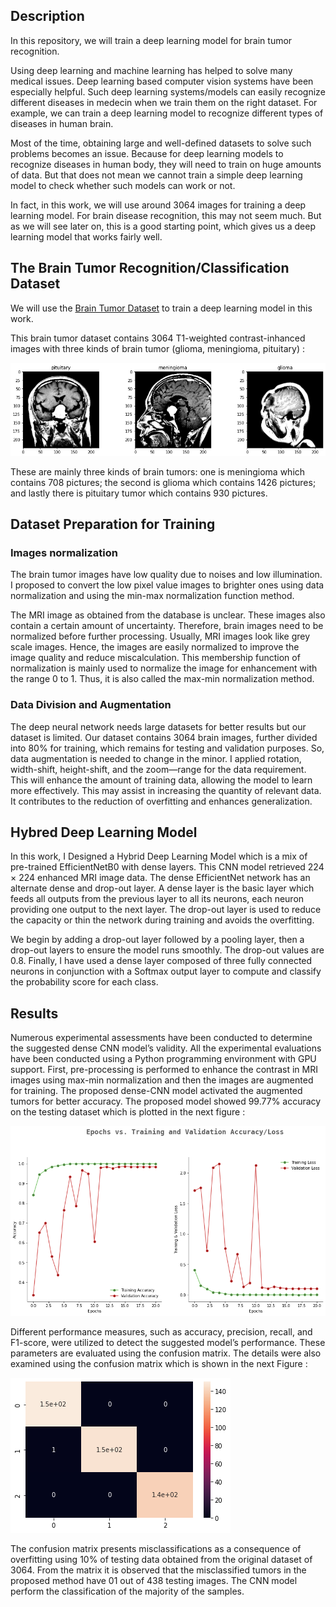 <Deep-Hybrid-Learning-for-Brain-Tumor-Classification>

## Description

In this repository, we will train a deep learning model for brain tumor recognition.

Using deep learning and machine learning has helped to solve many medical issues. Deep learning based computer vision systems have been especially helpful. Such deep learning systems/models can easily recognize different diseases in medecin when we train them on the right dataset. For example, we can train a deep learning model to recognize different types of diseases in human brain.

Most of the time, obtaining large and well-defined datasets to solve such problems becomes an issue. Because for deep learning models to recognize diseases in human body, they will need to train on huge amounts of data. But that does not mean we cannot train a simple deep learning model to check whether such models can work or not.

In fact, in this work, we will use around 3064 images for training a deep learning model. For brain disease recognition, this may not seem much. But as we will see later on, this is a good starting point, which gives us a deep learning model that works fairly well.

## The Brain Tumor Recognition/Classification Dataset
  
  We will use the [Brain Tumor Dataset](https://figshare.com/articles/dataset/brain_tumor_dataset/1512427) to train a deep learning model in this work.

  This brain tumor dataset contains 3064 T1-weighted contrast-inhanced images with three kinds of brain tumor (glioma, meningioma, pituitary) :
  
  <img src="https://github.com/OUTLAOUAIT/Deep-Hybrid-Learning-for-Brain-Tumor-Classification/blob/main/types.png"/>

   These are mainly three kinds of brain tumors: one is meningioma which contains 708 pictures; the second is glioma which contains 1426 pictures; and lastly there is pituitary tumor which contains 930 pictures. 
  
## Dataset Preparation for Training
  ### Images normalization
  The brain tumor images have low quality due to noises and low illumination. I proposed to convert the low pixel value images to brighter ones using data normalization and using the min-max normalization function method.

  The MRI image as obtained from the database is unclear. These images also contain a certain amount of uncertainty. Therefore, brain images need to be normalized 
  before further processing. Usually, MRI images look like grey scale images. Hence, the  images are easily normalized to improve the image quality and reduce miscalculation.  This membership function of normalization is mainly used to normalize the image for enhancement with the range 0 to 1. Thus, it is also called the max-min normalization method.

  ###  Data Division and Augmentation
  The deep neural network needs large datasets for better results but our dataset is limited. Our dataset contains 3064 brain images, further divided into 80% for training, which remains for testing and validation purposes. So, data augmentation is needed to change in the minor. I applied rotation, width-shift, height-shift, and the zoom—range for the data requirement. This will enhance the amount of training data, allowing the model to learn more effectively. This may assist in increasing the quantity of relevant data. It contributes to the reduction of overfitting and enhances generalization. 
## Hybred Deep Learning Model
  
   In this work, I Designed a Hybrid Deep Learning Model which is a mix of pre-trained EfficientNetB0 with dense layers. This CNN model retrieved 224 × 224 enhanced MRI image data. The dense EfficientNet network has an alternate dense and drop-out layer. A dense layer is the basic layer which feeds all outputs from the previous layer to all its neurons, each neuron providing one output to the next layer. The drop-out layer is used to reduce the capacity or thin the network during training and avoids the overfitting. 
  
  We begin by adding a drop-out layer followed by a pooling layer, then a drop-out layers to ensure the model runs smoothly. The drop-out values are 0.8. Finally, I have used a dense layer composed of three fully connected neurons in conjunction with a Softmax output layer to compute and classify the probability score for each class.
  
## Results 
  
  Numerous experimental assessments have been conducted to determine the suggested dense CNN model’s validity. All the experimental evaluations have been conducted using a Python programming environment with GPU support. First, pre-processing is performed to enhance the contrast in MRI images using max-min normalization and then the images are augmented for training. The proposed dense-CNN model activated the augmented tumors for better accuracy. The proposed model showed 99.77% accuracy on the testing dataset which is plotted in the next figure :
  
  
  <img src="https://github.com/OUTLAOUAIT/Deep-Hybrid-Learning-for-Brain-Tumor-Classification/blob/main/curves.png"/>

  Different performance measures, such as accuracy, precision, recall, and F1-score, were utilized to detect the suggested model’s performance. These parameters are evaluated using the confusion matrix. The details were also examined using the confusion matrix which is shown in the next Figure :
  
   <img src="https://github.com/OUTLAOUAIT/Deep-Hybrid-Learning-for-Brain-Tumor-Classification/blob/main/Confusion matrix.png"/>

  The confusion matrix presents misclassifications as a consequence of overfitting using 10% of testing data obtained from the original dataset of 
3064. From the matrix it is observed that the misclassified tumors in the proposed method have 01 out of 438 testing images. The CNN  model perform the classification of the majority of the samples. 
